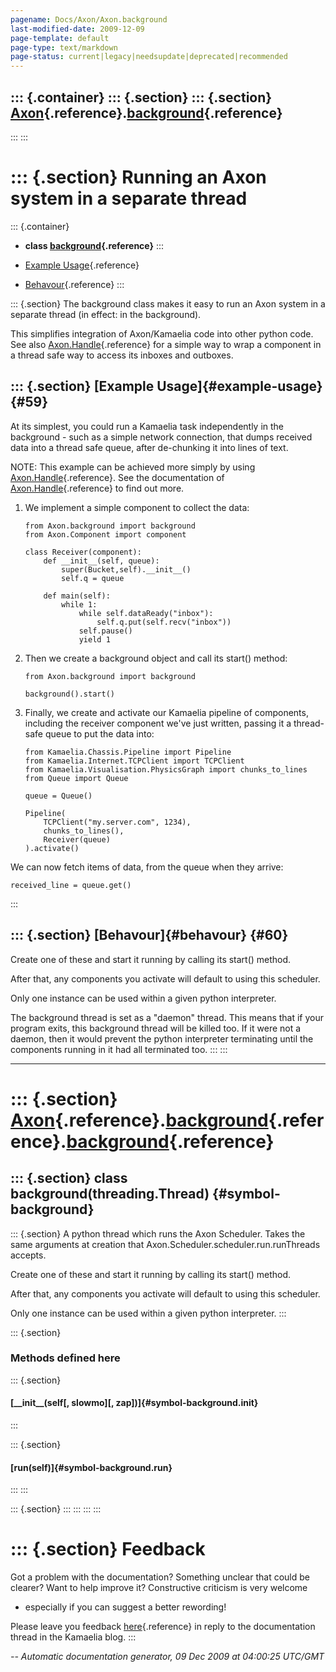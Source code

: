 ```yaml
---
pagename: Docs/Axon/Axon.background
last-modified-date: 2009-12-09
page-template: default
page-type: text/markdown
page-status: current|legacy|needsupdate|deprecated|recommended
---
```

::: {.container}
::: {.section}
::: {.section}
[Axon](/Docs/Axon/Axon.html){.reference}.[background](/Docs/Axon/Axon.background.html){.reference}
--------------------------------------------------------------------------------------------------
:::
:::

::: {.section}
Running an Axon system in a separate thread
===========================================

::: {.container}
-   **class
    [background](/Docs/Axon/Axon.background.background.html){.reference}**
:::

-   [Example Usage](#59){.reference}
-   [Behavour](#60){.reference}
:::

::: {.section}
The background class makes it easy to run an Axon system in a separate
thread (in effect: in the background).

This simplifies integration of Axon/Kamaelia code into other python
code. See also [Axon.Handle](/Docs/Axon/Axon.Handle.html){.reference}
for a simple way to wrap a component in a thread safe way to access its
inboxes and outboxes.

::: {.section}
[Example Usage]{#example-usage} {#59}
-------------------------------

At its simplest, you could run a Kamaelia task independently in the
background - such as a simple network connection, that dumps received
data into a thread safe queue, after de-chunking it into lines of text.

NOTE: This example can be achieved more simply by using
[Axon.Handle](/Docs/Axon/Axon.Handle.html){.reference}. See the
documentation of [Axon.Handle](/Docs/Axon/Axon.Handle.html){.reference}
to find out more.

1.  We implement a simple component to collect the data:

    ``` {.literal-block}
    from Axon.background import background
    from Axon.Component import component

    class Receiver(component):
        def __init__(self, queue):
            super(Bucket,self).__init__()
            self.q = queue

        def main(self):
            while 1:
                while self.dataReady("inbox"):
                    self.q.put(self.recv("inbox"))
                self.pause()
                yield 1
    ```

2.  Then we create a background object and call its start() method:

    ``` {.literal-block}
    from Axon.background import background

    background().start()
    ```

3.  Finally, we create and activate our Kamaelia pipeline of components,
    including the receiver component we\'ve just written, passing it a
    thread-safe queue to put the data into:

    ``` {.literal-block}
    from Kamaelia.Chassis.Pipeline import Pipeline
    from Kamaelia.Internet.TCPClient import TCPClient
    from Kamaelia.Visualisation.PhysicsGraph import chunks_to_lines
    from Queue import Queue

    queue = Queue()

    Pipeline(
        TCPClient("my.server.com", 1234),
        chunks_to_lines(),
        Receiver(queue)
    ).activate()
    ```

We can now fetch items of data, from the queue when they arrive:

``` {.literal-block}
received_line = queue.get()
```
:::

::: {.section}
[Behavour]{#behavour} {#60}
---------------------

Create one of these and start it running by calling its start() method.

After that, any components you activate will default to using this
scheduler.

Only one instance can be used within a given python interpreter.

The background thread is set as a \"daemon\" thread. This means that if
your program exits, this background thread will be killed too. If it
were not a daemon, then it would prevent the python interpreter
terminating until the components running in it had all terminated too.
:::
:::

------------------------------------------------------------------------

::: {.section}
[Axon](/Docs/Axon/Axon.html){.reference}.[background](/Docs/Axon/Axon.background.html){.reference}.[background](/Docs/Axon/Axon.background.background.html){.reference}
=======================================================================================================================================================================

::: {.section}
class background(threading.Thread) {#symbol-background}
----------------------------------

::: {.section}
A python thread which runs the Axon Scheduler. Takes the same arguments
at creation that Axon.Scheduler.scheduler.run.runThreads accepts.

Create one of these and start it running by calling its start() method.

After that, any components you activate will default to using this
scheduler.

Only one instance can be used within a given python interpreter.
:::

::: {.section}
### Methods defined here

::: {.section}
#### [\_\_init\_\_(self\[, slowmo\]\[, zap\])]{#symbol-background.__init__}
:::

::: {.section}
#### [run(self)]{#symbol-background.run}
:::
:::

::: {.section}
:::
:::
:::
:::

::: {.section}
Feedback
========

Got a problem with the documentation? Something unclear that could be
clearer? Want to help improve it? Constructive criticism is very welcome
- especially if you can suggest a better rewording!

Please leave you feedback
[here](../../../cgi-bin/blog/blog.cgi?rm=viewpost&nodeid=1142023701){.reference}
in reply to the documentation thread in the Kamaelia blog.
:::

*\-- Automatic documentation generator, 09 Dec 2009 at 04:00:25 UTC/GMT*

